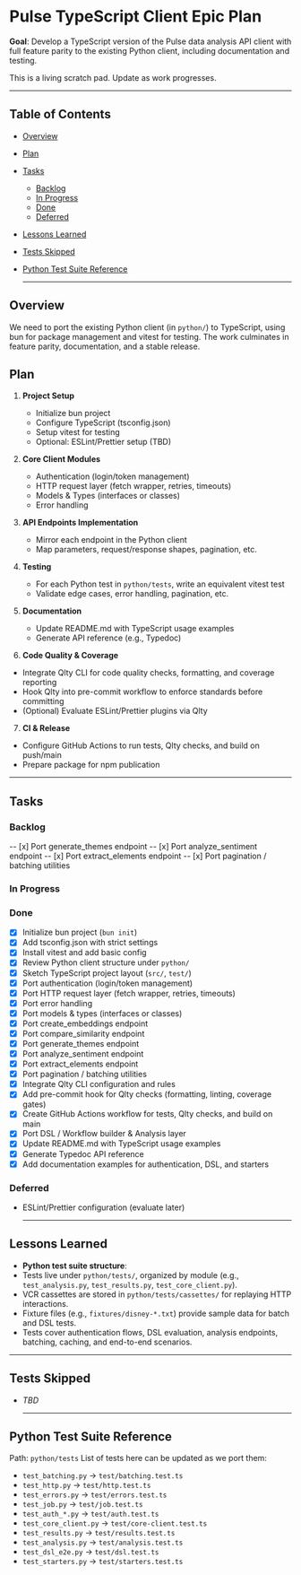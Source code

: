# Pulse TypeScript Client Epic Plan

**Goal**: Develop a TypeScript version of the Pulse data analysis API client with full feature
parity to the existing Python client, including documentation and testing.

This is a living scratch pad. Update as work progresses.

---

## Table of Contents

- [Overview](#overview)
- [Plan](#plan)
- [Tasks](#tasks)
    - [Backlog](#backlog)
    - [In Progress](#in-progress)
    - [Done](#done)
    - [Deferred](#deferred)
- [Lessons Learned](#lessons-learned)
- [Tests Skipped](#tests-skipped)
- [Python Test Suite Reference](#python-test-suite-reference)

    ***

## Overview

We need to port the existing Python client (in `python/`) to TypeScript, using bun for package
management and vitest for testing. The work culminates in feature parity, documentation, and a
stable release.

## Plan

1. **Project Setup**

    - Initialize bun project
    - Configure TypeScript (tsconfig.json)
    - Setup vitest for testing
    - Optional: ESLint/Prettier setup (TBD)

2. **Core Client Modules**

    - Authentication (login/token management)
    - HTTP request layer (fetch wrapper, retries, timeouts)
    - Models & Types (interfaces or classes)
    - Error handling

3. **API Endpoints Implementation**

    - Mirror each endpoint in the Python client
    - Map parameters, request/response shapes, pagination, etc.

4. **Testing**

    - For each Python test in `python/tests`, write an equivalent vitest test
    - Validate edge cases, error handling, pagination, etc.

5. **Documentation**

    - Update README.md with TypeScript usage examples
    - Generate API reference (e.g., Typedoc)

6. **Code Quality & Coverage**

- Integrate Qlty CLI for code quality checks, formatting, and coverage reporting
- Hook Qlty into pre-commit workflow to enforce standards before committing
- (Optional) Evaluate ESLint/Prettier plugins via Qlty

7. **CI & Release**

- Configure GitHub Actions to run tests, Qlty checks, and build on push/main
- Prepare package for npm publication

---

## Tasks

### Backlog

  <!-- API Endpoints Implementation -->

-- [x] Port generate_themes endpoint -- [x] Port analyze_sentiment endpoint -- [x] Port
extract_elements endpoint -- [x] Port pagination / batching utilities

  <!-- Quality & CI Tasks -->

### In Progress

### Done

- [x] Initialize bun project (`bun init`)
- [x] Add tsconfig.json with strict settings
- [x] Install vitest and add basic config
- [x] Review Python client structure under `python/`
- [x] Sketch TypeScript project layout (`src/`, `test/`)
- [x] Port authentication (login/token management)
- [x] Port HTTP request layer (fetch wrapper, retries, timeouts)
- [x] Port error handling
- [x] Port models & types (interfaces or classes)
- [x] Port create_embeddings endpoint
- [x] Port compare_similarity endpoint
- [x] Port generate_themes endpoint
- [x] Port analyze_sentiment endpoint
- [x] Port extract_elements endpoint
- [x] Port pagination / batching utilities
- [x] Integrate Qlty CLI configuration and rules
- [x] Add pre-commit hook for Qlty checks (formatting, linting, coverage gates)
- [x] Create GitHub Actions workflow for tests, Qlty checks, and build on main
- [x] Port DSL / Workflow builder & Analysis layer
- [x] Update README.md with TypeScript usage examples
- [x] Generate Typedoc API reference
- [x] Add documentation examples for authentication, DSL, and starters

### Deferred

- ESLint/Prettier configuration (evaluate later)

    ***

## Lessons Learned

- **Python test suite structure**:
- Tests live under `python/tests/`, organized by module (e.g., `test_analysis.py`,
  `test_results.py`, `test_core_client.py`).
- VCR cassettes are stored in `python/tests/cassettes/` for replaying HTTP interactions.
- Fixture files (e.g., `fixtures/disney-*.txt`) provide sample data for batch and DSL tests.
- Tests cover authentication flows, DSL evaluation, analysis endpoints, batching, caching, and
  end-to-end scenarios.

---

## Tests Skipped

- _TBD_

    ***

## Python Test Suite Reference

Path: `python/tests` List of tests here can be updated as we port them:

- `test_batching.py` → `test/batching.test.ts`
- `test_http.py` → `test/http.test.ts`
- `test_errors.py` → `test/errors.test.ts`
- `test_job.py` → `test/job.test.ts`
- `test_auth_*.py` → `test/auth.test.ts`
- `test_core_client.py` → `test/core-client.test.ts`
- `test_results.py` → `test/results.test.ts`
- `test_analysis.py` → `test/analysis.test.ts`
- `test_dsl_e2e.py` → `test/dsl.test.ts`
- `test_starters.py` → `test/starters.test.ts`

